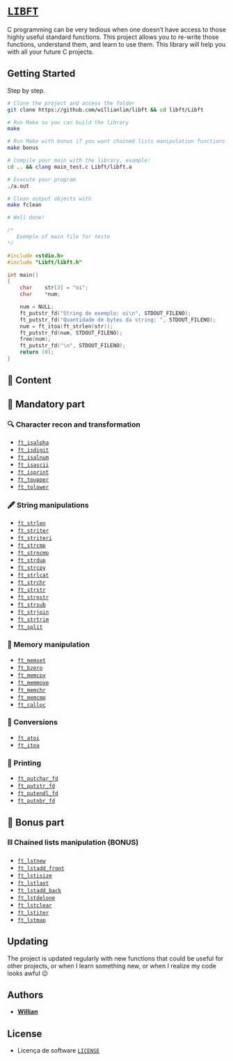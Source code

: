 # [`LIBFT`](https://github.com/willianlim/libft/blob/master/pdf/en.subject.pdf)

C programming can be very tedious when one doesn’t have access to those highly useful
standard functions. This project allows you to re-write those functions, understand them,
and learn to use them. This library will help you with all your future C projects.

## Getting Started

Step by step.

```bash
# Clone the project and access the folder
git clone https://github.com/willianlim/libft && cd libft/Libft

# Run Make so you can build the library
make

# Run Make with bonus if you want chained lists manipulation functions
make bonus

# Compile your main with the library, example:
cd .. && clang main_test.c Libft/libft.a

# Execute your program
./a.out

# Clean output objects with
make fclean

# Well done!
```

```C
/*
   Exemple of main file for teste
*/

#include <stdio.h>
#include "Libft/libft.h"

int main()
{
	char	str[3] = "oi";
	char	*num;

	num = NULL;
	ft_putstr_fd("String de exemplo: oi\n", STDOUT_FILENO);
	ft_putstr_fd("Quantidade de bytes da string: ", STDOUT_FILENO);
	num = ft_itoa(ft_strlen(str));
	ft_putstr_fd(num, STDOUT_FILENO);
	free(num);
	ft_putstr_fd("\n", STDOUT_FILENO);
	return (0);
}

```

## 🚀 Content

## 🚩 Mandatory part

### :mag: Character recon and transformation
- [`ft_isalpha`](https://github.com/willianlim/Libft/blob/master/Libft/ft_isalpha.c)
- [`ft_isdigit`](https://github.com/willianlim/Libft/blob/master/Libft/ft_isdigit.c)
- [`ft_isalnum`](https://github.com/willianlim/Libft/blob/master/Libft/ft_isalnum.c)
- [`ft_isascii`](https://github.com/willianlim/Libft/blob/master/Libft/ft_isascii.c)
- [`ft_isprint`](https://github.com/willianlim/Libft/blob/master/Libft/ft_isprint.c)
- [`ft_toupper`](https://github.com/willianlim/Libft/blob/master/Libft/ft_toupper.c)
- [`ft_tolower`](https://github.com/willianlim/Libft/blob/master/Libft/ft_tolower.c)

### :fountain_pen: String manipulations
- [`ft_strlen`](https://github.com/willianlim/Libft/blob/master/Libft/ft_strlen.c)
- [`ft_striter`](https://github.com/willianlim/Libft/blob/master/Libft/ft_striter.c)
- [`ft_striteri`](https://github.com/willianlim/Libft/blob/master/Libft/ft_striteri.c)
- [`ft_strcmp`](https://github.com/willianlim/Libft/blob/master/Libft/ft_strcmp.c)
- [`ft_strncmp`](https://github.com/willianlim/Libft/blob/master/Libft/ft_strncmp.c)
- [`ft_strdup`](https://github.com/willianlim/Libft/blob/master/Libft/ft_strdup.c)
- [`ft_strcpy`](https://github.com/willianlim/Libft/blob/master/Libft/ft_strcpy.c)
- [`ft_strlcat`](https://github.com/willianlim/Libft/blob/master/Libft/ft_strlcat.c)
- [`ft_strchr`](https://github.com/willianlim/Libft/blob/master/Libft/ft_strchr.c)
- [`ft_strstr`](https://github.com/willianlim/Libft/blob/master/Libft/ft_strstr.c)
- [`ft_strnstr`](https://github.com/willianlim/Libft/blob/master/Libft/ft_strnstr.c)
- [`ft_strsub`](https://github.com/willianlim/Libft/blob/master/Libft/ft_strsub.c)
- [`ft_strjoin`](https://github.com/willianlim/Libft/blob/master/Libft/ft_strjoin.c)
- [`ft_strtrim`](https://github.com/willianlim/Libft/blob/master/Libft/ft_strtrim.c)
- [`ft_split`](https://github.com/willianlim/Libft/blob/master/Libft/ft_split.c)

### :floppy_disk: Memory manipulation
- [`ft_memset`](https://github.com/willianlim/Libft/blob/master/Libft/ft_memset.c)
- [`ft_bzero`](https://github.com/willianlim/Libft/blob/master/Libft/ft_bzero.c)
- [`ft_memcpy`](https://github.com/willianlim/Libft/blob/master/Libft/ft_memcpy.c)
- [`ft_memmove`](https://github.com/willianlim/Libft/blob/master/Libft/ft_memmove.c)
- [`ft_memchr`](https://github.com/willianlim/Libft/blob/master/Libft/ft_memchr.c)
- [`ft_memcmp`](https://github.com/willianlim/Libft/blob/master/Libft/ft_memcmp.c)
- [`ft_calloc`](https://github.com/willianlim/Libft/blob/master/Libft/ft_calloc.c)

### :money_with_wings: Conversions
- [`ft_atoi`](https://github.com/willianlim/Libft/blob/master/Libft/ft_atoi.c)
- [`ft_itoa`](https://github.com/willianlim/Libft/blob/master/Libft/ft_itoa.c)

### :scroll: Printing
- [`ft_putchar_fd`](https://github.com/willianlim/Libft/blob/master/Libft/ft_putchar_fd.c)
- [`ft_putstr_fd`](https://github.com/willianlim/Libft/blob/master/Libft/ft_putstr_fd.c)
- [`ft_putendl_fd`](https://github.com/willianlim/Libft/blob/master/Libft/ft_putendl_fd.c)
- [`ft_putnbr_fd`](https://github.com/willianlim/Libft/blob/master/Libft/ft_putnbr_fd.c)

## 🚩 Bonus part

### :chains: Chained lists manipulation (BONUS)
- [`ft_lstnew`](https://github.com/willianlim/Libft/blob/master/Libft/ft_lstnew.c)
- [`ft_lstadd_front`](https://github.com/willianlim/Libft/blob/master/Libft/ft_lstadd_front.c)
- [`ft_lstisize`](https://github.com/willianlim/Libft/blob/master/Libft/ft_lstisize.c)
- [`ft_lstlast`](https://github.com/willianlim/Libft/blob/master/Libft/ft_lstlast.c)
- [`ft_lstadd_back`](https://github.com/willianlim/Libft/blob/master/Libft/ft_lstadd_back.c)
- [`ft_lstdelone`](https://github.com/willianlim/Libft/blob/master/Libft/ft_lstdelone.c)
- [`ft_lstclear`](https://github.com/willianlim/Libft/blob/master/Libft/ft_lstclear.c)
- [`ft_lstiter`](https://github.com/willianlim/Libft/blob/master/Libft/ft_lstiter.c)
- [`ft_lstmap`](https://github.com/willianlim/Libft/blob/master/Libft/ft_lstmap.c)

## Updating

The project is updated regularly with new functions that could be useful for other projects, or when I learn something new, or when I realize my code looks awful :wink:

## Authors

* **[Willian](https://github.com/Willianlim)**

## License
- Licença de software [`LICENSE`](https://github.com/willianlim/Libft/blob/master/LICENSE)
